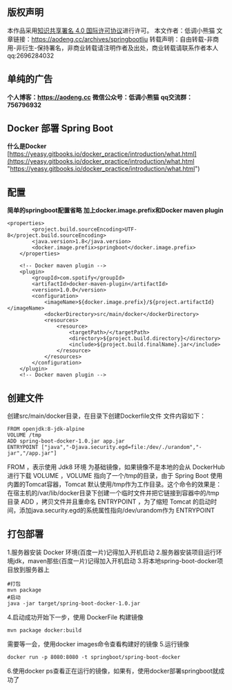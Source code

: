 ## 版权声明
本作品采用<a rel="license" href="http://creativecommons.org/licenses/by/4.0/">知识共享署名 4.0 国际许可协议</a>进行许可。
本文作者：低调小熊猫
文章链接：https://aodeng.cc/archives/springbootliu
转载声明：自由转载-非商用-非衍生-保持署名，非商业转载请注明作者及出处，商业转载请联系作者本人qq:2696284032

## 单纯的广告
**个人博客：https://aodeng.cc**
**微信公众号：低调小熊猫**
**qq交流群：756796932**

## Docker 部署 Spring Boot
**什么是Docker**
[https://yeasy.gitbooks.io/docker_practice/introduction/what.html](https://yeasy.gitbooks.io/docker_practice/introduction/what.html "https://yeasy.gitbooks.io/docker_practice/introduction/what.html")

## 配置
**简单的springboot配置省略**
**加上docker.image.prefix和Docker maven plugin**
```
<properties>
        <project.build.sourceEncoding>UTF-8</project.build.sourceEncoding>
        <java.version>1.8</java.version>
        <docker.image.prefix>springboot</docker.image.prefix>
    </properties>

	<!-- Docker maven plugin -->
	<plugin>
		<groupId>com.spotify</groupId>
		<artifactId>docker-maven-plugin</artifactId>
		<version>1.0.0</version>
		<configuration>
			<imageName>${docker.image.prefix}/${project.artifactId}</imageName>
			<dockerDirectory>src/main/docker</dockerDirectory>
			<resources>
				<resource>
					<targetPath>/</targetPath>
					<directory>${project.build.directory}</directory>
					<include>${project.build.finalName}.jar</include>
				</resource>
			</resources>
		</configuration>
	</plugin>
	<!-- Docker maven plugin -->
```
## 创建文件
创建src/main/docker目录，在目录下创建Dockerfile文件
文件内容如下：
```
FROM openjdk:8-jdk-alpine
VOLUME /tmp
ADD spring-boot-docker-1.0.jar app.jar
ENTRYPOINT ["java","-Djava.security.egd=file:/dev/./urandom","-jar","/app.jar"]
```
FROM ，表示使用 Jdk8 环境 为基础镜像，如果镜像不是本地的会从 DockerHub 进行下载
VOLUME ，VOLUME 指向了一个/tmp的目录，由于 Spring Boot 使用内置的Tomcat容器，Tomcat 默认使用/tmp作为工作目录。这个命令的效果是：在宿主机的/var/lib/docker目录下创建一个临时文件并把它链接到容器中的/tmp目录
ADD ，拷贝文件并且重命名
ENTRYPOINT ，为了缩短 Tomcat 的启动时间，添加java.security.egd的系统属性指向/dev/urandom作为 ENTRYPOINT
## 打包部署
1.服务器安装 Docker 环境(百度一片)记得加入开机启动
2.服务器安装项目运行环境jdk，maven那些(百度一片)记得加入开机启动
3.将本地spring-boot-docker项目放到服务器上
```
#打包
mvn package
#启动
java -jar target/spring-boot-docker-1.0.jar
```
4.启动成功开始下一步，使用 DockerFile 构建镜像
```
mvn package docker:build
```
需要等一会，使用docker images命令查看构建好的镜像
5.运行镜像
```
docker run -p 8080:8080 -t springboot/spring-boot-docker
```
6.使用docker ps查看正在运行的镜像，如果有，使用docker部署springboot就成功了